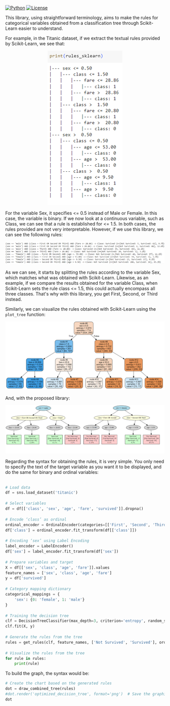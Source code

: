 [![Python](https://img.shields.io/pypi/pyversions/torchquad)](https://img.shields.io/pypi/pyversions/torchquad)
[![License](https://img.shields.io/badge/license-GPLv3-blue)](https://img.shields.io/badge/license-GPLv3-blue)

This library, using straightforward terminology, aims to make the rules for categorical variables obtained from a classification tree through Scikit-Learn easier to understand.

For example, in the Titanic dataset, if we extract the textual rules provided by Scikit-Learn, we see that:

<p align="center">
  <img src="https://github.com/PARODBE/Rules_tree/blob/main/Scikit_rules.png" alt="Cover Page">
</p>

For the variable Sex, it specifies <= 0.5 instead of Male or Female. In this case, the variable is binary. If we now look at a continuous variable, such as Class, we can see that a rule is established for <= 1.5. In both cases, the rules provided are not very interpretable. However, if we use this library, we can see the following rules:

<p align="center">
  <img src="https://github.com/PARODBE/Rules_tree/blob/main/Rules_rules.png" alt="Cover Page">
</p>

As we can see, it starts by splitting the rules according to the variable Sex, which matches what was obtained with Scikit-Learn. Likewise, as an example, if we compare the results obtained for the variable Class, when Scikit-Learn sets the rule class <= 1.5, this could actually encompass all three classes. That's why with this library, you get First, Second, or Third instead.

Similarly, we can visualize the rules obtained with Scikit-Learn using the ```plot_tree``` function:

<p align="center">
  <img src="https://github.com/PARODBE/Rules_tree/blob/main/plot_tree_scikit.png" alt="Cover Page">
</p>

And, with the proposed library:

<p align="center">
  <img src="https://github.com/PARODBE/Rules_tree/blob/main/plot_Rules.png" alt="Cover Page">
</p>

Regarding the syntax for obtaining the rules, it is very simple. You only need to specify the text of the target variable as you want it to be displayed, and do the same for binary and ordinal variables:

```python

# Load data
df = sns.load_dataset('titanic')

# Select variables
df = df[['class', 'sex', 'age', 'fare', 'survived']].dropna()

# Encode ‘class’ as ordinal
ordinal_encoder = OrdinalEncoder(categories=[['First', 'Second', 'Third']])
df['class'] = ordinal_encoder.fit_transform(df[['class']])

# Encoding ‘sex’ using Label Encoding
label_encoder = LabelEncoder()
df['sex'] = label_encoder.fit_transform(df['sex'])

# Prepare variables and target
X = df[['sex', 'class', 'age', 'fare']].values
feature_names = ['sex', 'class', 'age', 'fare']
y = df['survived']

# Category mapping dictionary
categorical_mappings = {
    'sex': {0: 'female', 1: 'male'}
}

# Training the decision tree
clf = DecisionTreeClassifier(max_depth=3, criterion='entropy', random_state=42)
clf.fit(X, y)

# Generate the rules from the tree
rules = get_rules(clf, feature_names, ['Not Survived', 'Survived'], ordinal_encoders={'class': ordinal_encoder}, categorical_mappings=categorical_mappings, X=X)

# Visualize the rules from the tree
for rule in rules:
    print(rule)
```

To build the graph, the syntax would be:

```python
# Create the chart based on the generated rules
dot = draw_combined_tree(rules)
#dot.render('optimized_decision_tree', format='png')  # Save the graphic in PNG format
dot
